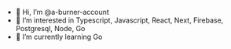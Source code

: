 - 👋 Hi, I’m @a-burner-account
- 👀 I’m interested in Typescript, Javascript, React, Next, Firebase, Postgresql, Node, Go
- 🌱 I’m currently learning Go

<!---
a-burner-account/a-burner-account is a ✨ special ✨ repository because its `README.md` (this file) appears on your GitHub profile.
You can click the Preview link to take a look at your changes.
--->
